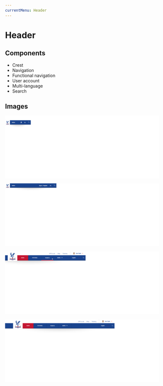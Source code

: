 ```yaml
---
currentMenu: Header
---
```

Header
============

Components
-------------
* Crest
* Navigation
* Functional navigation
* User account
* Multi-language
* Search


Images
-------------
![Alt text](M01_Header_320.png)

![Alt text](M01_Header_640.png)

![Alt text](M01_Header_1004.png)

![Alt text](M01_Header_1366.png)


